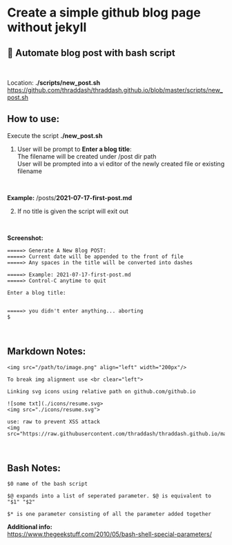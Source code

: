 # Create a simple github blog page without jekyll   
## :scroll: Automate blog post with bash script
<br/>

Location: **./scripts/new_post.sh**  
https://github.com/thraddash/thraddash.github.io/blob/master/scripts/new_post.sh

## How to use:   
Execute the script **./new_post.sh**  
1. User will be prompt to **Enter a blog title**:  
The filename will be created under /post dir path  
User will be prompted into a vi editor of the newly created file or existing filename    
<br/>

**Example:**  /posts/**2021-07-17-first-post.md**

2. If no title is given the script will exit out  
<br/>  

**Screenshot:**  
```
=====> Generate A New Blog POST:
=====> Current date will be appended to the front of file
=====> Any spaces in the title will be converted into dashes

=====> Example: 2021-07-17-first-post.md
=====> Control-C anytime to quit

Enter a blog title:


=====> you didn't enter anything... aborting
$
```
<br/>

## Markdown Notes:
```
<img src="/path/to/image.png" align="left" width="200px"/>

To break img alignment use <br clear="left">
```

```
Linking svg icons using relative path on github.com/github.io

![some txt](./icons/resume.svg>
<img src="./icons/resume.svg"> 

use: raw to prevent XSS attack
<img src="https://raw.githubusercontent.com/thraddash/thraddash.github.io/master/icons/resume.svg"> 
```
<br/>

## Bash Notes:
```
$0 name of the bash script

$@ expands into a list of seperated parameter. $@ is equivalent to "$1" "$2"

$* is one parameter consisting of all the parameter added together
```

**Additional info:**  
https://www.thegeekstuff.com/2010/05/bash-shell-special-parameters/  



